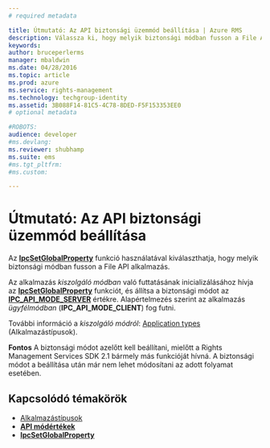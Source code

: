 ```yaml
---
# required metadata

title: Útmutató: Az API biztonsági üzemmód beállítása | Azure RMS
description: Válassza ki, hogy melyik biztonsági módban fusson a File API alkalmazás.
keywords:
author: bruceperlerms
manager: mbaldwin
ms.date: 04/28/2016
ms.topic: article
ms.prod: azure
ms.service: rights-management
ms.technology: techgroup-identity
ms.assetid: 3B088F14-81C5-4C78-8DED-F5F153353EE0
# optional metadata

#ROBOTS:
audience: developer
#ms.devlang:
ms.reviewer: shubhamp
ms.suite: ems
#ms.tgt_pltfrm:
#ms.custom:

---
```


# Útmutató: Az API biztonsági üzemmód beállítása

Az [**IpcSetGlobalProperty**](/rights-management/sdk/2.1/api/win/functions#msipc_ipcsetglobalproperty) funkció használatával kiválaszthatja, hogy melyik biztonsági módban fusson a File API alkalmazás.

Az alkalmazás *kiszolgáló módban* való futtatásának inicializálásához hívja az [**IpcSetGlobalProperty**](/rights-management/sdk/2.1/api/win/functions#msipc_ipcsetglobalproperty) funkciót, és állítsa a biztonsági módot az [**IPC\_API\_MODE\_SERVER**](/rights-management/sdk/2.1/api/win/api%20mode%20values#msipc_api_mode_values_IPC_API_MODE_SERVER) értékre. Alapértelmezés szerint az alkalmazás *ügyfélmódban* (**IPC\_API\_MODE\_CLIENT**) fog futni.

További információ a *kiszolgáló módról*: [Application types](application-types.md) (Alkalmazástípusok).

**Fontos**  A biztonsági módot azelőtt kell beállítani, mielőtt a Rights Management Services SDK 2.1 bármely más funkcióját hívná. A biztonsági módot a beállítása után már nem lehet módosítani az adott folyamat esetében.

## Kapcsolódó témakörök

* [Alkalmazástípusok](application-types.md)
* [**API módértékek**](/rights-management/sdk/2.1/api/win/api%20mode%20values#msipc_api_mode_values_IPC_API_MODE_SERVER)
* [**IpcSetGlobalProperty**](/rights-management/sdk/2.1/api/win/functions#msipc_ipcsetglobalproperty)
 

 


<!--HONumber=Jun16_HO2-->


